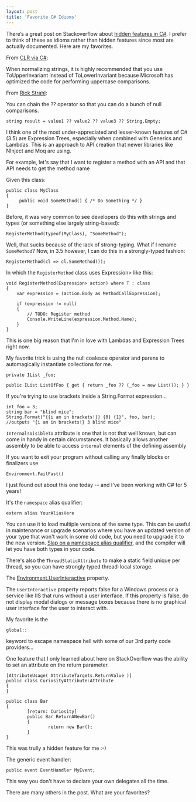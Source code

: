 ```yaml
---
layout: post  
title: 'Favorite C# Idioms'
---
```

There’s a great post on Stackoverflow about [hidden features in C#](http://stackoverflow.com/questions/9033?sort=votes&page=1#sort-top). I prefer to think of these as idioms rather than hidden features since most are actually documented. Here are my favorites.

From [CLR via C#](http://www.amazon.com/CLR-via-Second-Pro-Developer/dp/0735621632):

When normalizing strings, it is highly recommended that you use ToUpperInvariant instead of ToLowerInvariant because Microsoft has optimized the code for performing uppercase comparisons.

From [Rick Strahl](http://www.west-wind.com/weblog/posts/236298.aspx):

You can chain the ?? operator so that you can do a bunch of null comparisons.
    
    string result = value1 ?? value2 ?? value3 ?? String.Empty;

I think one of the most under-appreciated and lesser-known features of C# (3.5) are Expression Trees, especially when combined with Generics and Lambdas. This is an approach to API creation that newer libraries like NInject and Moq are using.

For example, let's say that I want to register a method with an API and that API needs to get the method name

Given this class:
    
    public class MyClass  
    {  
         public void SomeMethod() { /* Do Something */ }  
    }  
    

Before, it was very common to see developers do this with strings and types (or something else largely string-based):
    
    RegisterMethod(typeof(MyClass), "SomeMethod");  
    

Well, that sucks because of the lack of strong-typing. What if I rename `SomeMethod`? Now, in 3.5 however, I can do this in a strongly-typed fashion:
    
    RegisterMethod(cl => cl.SomeMethod());  
    

In which the `RegisterMethod` class uses Expression> like this:
    
    void RegisterMethod(Expression> action) where T : class  
    {  
        var expression = (action.Body as MethodCallExpression);  
      
        if (expression != null)  
        {  
            // TODO: Register method  
            Console.WriteLine(expression.Method.Name);  
        }  
    }  
    

This is one big reason that I'm in love with Lambdas and Expression Trees right now.

My favorite trick is using the null coalesce operator and parens to automagically instantiate collections for me.
    
    private IList _foo;  
      
    public IList ListOfFoo { get { return _foo ?? (_foo = new List()); } }

If you're trying to use brackets inside a String.Format expression...
    
    int foo = 3;  
    string bar = "blind mice";  
    String.Format("{{i am in brackets!}} {0} {1}", foo, bar);  
    //outputs "{i am in brackets!} 3 blind mice"

`InternalsVisibleTo` attribute is one that is not that well known, but can come in handy in certain circumstances. It basically allows another assembly to be able to access `internal` elements of the defining assembly

If you want to exit your program without calling any finally blocks or finalizers use
    
    Environment.FailFast()

I just found out about this one today -- and I've been working with C# for 5 years!

It's the `namespace` alias qualifier:
    
    extern alias YourAliasHere  
    

You can use it to load multiple versions of the same type. This can be useful in maintenance or upgrade scenarios where you have an updated version of your type that won't work in some old code, but you need to upgrade it to the new version. [Slap on a namespace alias qualifier](http://blogs.msdn.com/abhinaba/archive/2005/11/30/498278.aspx), and the compiler will let you have both types in your code.

There's also the `ThreadStaticAttribute` to make a static field unique per thread, so you can have strongly typed thread-local storage.


The [Environment.UserInteractive](http://msdn.microsoft.com/en-us/library/system.environment.userinteractive.aspx) property.

The `UserInteractive` property reports false for a Windows process or a service like IIS that runs without a user interface. If this property is false, do not display modal dialogs or message boxes because there is no graphical user interface for the user to interact with.

My favorite is the
    
    global::  
    

keyword to escape namespace hell with some of our 3rd party code providers...

One feature that I only learned about here on StackOverflow was the ability to set an attribute on the return parameter.
    
    [AttributeUsage( AttributeTargets.ReturnValue )]  
    public class CuriosityAttribute:Attribute  
    {  
    }  
      
    public class Bar  
    {  
            [return: Curiosity]  
            public Bar ReturnANewBar()  
            {  
                    return new Bar();  
            }  
    }  
    

This was trully a hidden feature for me :-)

The generic event handler:
    
    public event EventHandler MyEvent;  
    

This way you don't have to declare your own delegates all the time.

There are many others in the post. What are your favorites?
